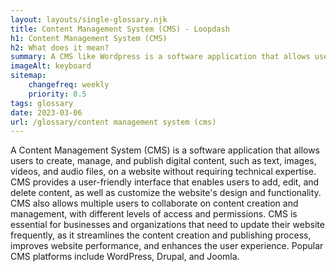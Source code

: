 ```yaml
--- 
layout: layouts/single-glossary.njk
title: Content Management System (CMS) - Loopdash
h1: Content Management System (CMS)
h2: What does it mean?
summary: A CMS like Wordpress is a software application that allows users to create, manage, and publish digital content, such as blog posts, web pages, and media files, without requiring extensive technical knowledge or coding skills.
imageAlt: keyboard
sitemap:
	changefreq: weekly
	priority: 0.5
tags: glossary
date: 2023-03-06
url: /glossary/content management system (cms)
---
```


A Content Management System (CMS) is a software application that allows users to create, manage, and publish digital content, such as text, images, videos, and audio files, on a website without requiring technical expertise. CMS provides a user-friendly interface that enables users to add, edit, and delete content, as well as customize the website's design and functionality. CMS also allows multiple users to collaborate on content creation and management, with different levels of access and permissions. CMS is essential for businesses and organizations that need to update their website frequently, as it streamlines the content creation and publishing process, improves website performance, and enhances the user experience. Popular CMS platforms include WordPress, Drupal, and Joomla.